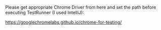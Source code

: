 Please get appropriate Chrome Driver from here and set the path before executing TestRunner (I used IntelliJ):

https://googlechromelabs.github.io/chrome-for-testing/
